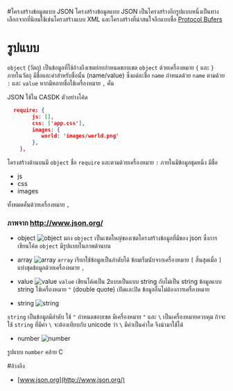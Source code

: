 #โครงสร้างข้อมูลแบบ JSON
โครงสร้างข้อมูลแบบ JSON เป็นโครงสร้างอีกรูปแบบหนึ่งเป็นทางเลือกจากที่นิยมใช้เช่นโครงสร้างแบบ XML และโครงสร้างที่น่าสนใจอีกแบบชื่อ [Protocol Bufers](https://developers.google.com/protocol-buffers/) 

# รูปแบบ
`object` (วัตถุ) เป็นข้อมูลที่ใช้อ้างถึงเซตย่อยกำหนดขอบเขต `object` ด้วยเครื่องหมาย `{` และ `}` ภายในวัตถุ มีชื่อและค่าสำหรับชื่อนั้น (name/value) ซึ่งแต่ละชื่อ `name` กำหนดด้วย `name` ตามด้วย `:` และ `value` หากมีหลายชื่อใช้เครื่องหมาย `,` คั่น
 
JSON ใช้ใน CASDK ตัวอย่างโค้ด

```json
  require: {
        js: [],
        css: ['app.css'],
        images: {
           world: 'images/world.png'
        },
    },
```

โครงสร้างด้านบนมี `object` ชื่อ `require` และตามด้วยเครื่องหมาย `:` ภายในมีข้อมูลชุดหนึ่ง มีชื่อ 

* js
* css
* images

ทั้งหมดคั่นด้วยเครื่องหมาย `,` 

### ภาพจาก http://www.json.org/ 

* object
![object](http://www.json.org/object.gif)
มอง `object` เป็นเซตใหญ่ของเซตโครงสร้างข้อมูลที่มีของ json ซึ่งการเขียนโค้ด `object` มีรูปแบบในภาพด้านบน 

* array
![array](http://www.json.org/array.gif)
`array` เรียกใช้ข้อมูลเป็นลำดับได้ ข้อมเริ่มนับจากเครื่องหมาย `[` สิ้นสุดเมื่อ `]` แบ่งชุดข้อมูลด้วยเครื่องหมาย `,` 

* value
![value](http://www.json.org/value.gif)
`value` เขียนโค้ดเป็น 2แบบเป็นแบบ string กับไม่เป็น string ข้อมูลแบบ string ใช้เครื่องหมาย `"` (double quote) เปิดและปิด ข้อมูลอื่นไม่ต้องการเครื่องหมาย

* string
![string](http://www.json.org/string.gif)

`string` เป็นข้อมูลมีลำดับ ใช้ `"` กำหนดขอบเขต มีเครื่องหมาย `"` และ `\` เป็นเครื่องหมายควบคุม ถ้าจะใช้ `string` ที่มีค่า `\` จะต้องเทียบกับ unicode ว่า `\` มีค่าเป็นค่าใด จึงนำมาใช้ได้ 

* number
![number](http://www.json.org/number.gif)

รูปแบบ `number` คล้าย C 

#อ้างอิง
* [www.json.org](http://www.json.org/)